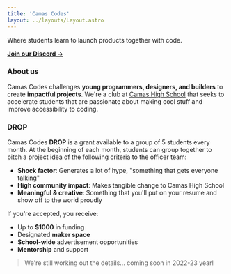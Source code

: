 ```yaml
---
title: 'Camas Codes'
layout: ../layouts/Layout.astro
---
```


Where students learn to launch products together with code.

[**Join our Discord →**](https://discord.gg/jeghTZ5)

### About us

Camas Codes challenges **young programmers, designers, and builders** to create **impactful projects**. We're a club at [Camas High School](https://camas.wednet.edu/schools/chs/) that seeks to accelerate students that are passionate about making cool stuff and improve accessibility to coding.

### DROP

Camas Codes **DROP** is a grant available to a group of 5 students every month. At the beginning of each month, students can group together to pitch a project idea of the following criteria to the officer team:

- **Shock factor**: Generates a lot of hype, "something that gets everyone talking"
- **High community impact**: Makes tangible change to Camas High School
- **Meaningful & creative**: Something that you'll put on your resume and show off to the world proudly

If you're accepted, you receive:

- Up to **$1000** in funding
- Designated **maker space**
- **School-wide** advertisement opportunities
- **Mentorship** and support

> We're still working out the details... coming soon in 2022-23 year!
